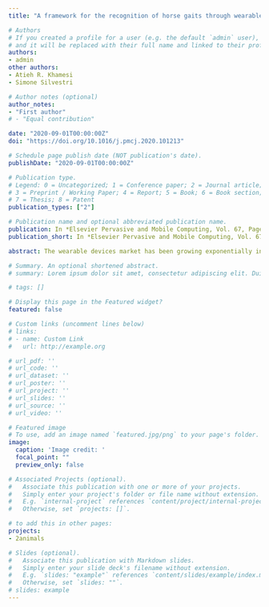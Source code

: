```yaml
---
title: "A framework for the recognition of horse gaits through wearable devices"

# Authors
# If you created a profile for a user (e.g. the default `admin` user), write the username (folder name) here 
# and it will be replaced with their full name and linked to their profile.
authors:
- admin
other authors:
- Atieh R. Khamesi
- Simone Silvestri

# Author notes (optional)
author_notes:
- "First author"
# - "Equal contribution"

date: "2020-09-01T00:00:00Z"
doi: "https://doi.org/10.1016/j.pmcj.2020.101213"

# Schedule page publish date (NOT publication's date).
publishDate: "2020-09-01T00:00:00Z"

# Publication type.
# Legend: 0 = Uncategorized; 1 = Conference paper; 2 = Journal article;
# 3 = Preprint / Working Paper; 4 = Report; 5 = Book; 6 = Book section;
# 7 = Thesis; 8 = Patent
publication_types: ["2"]

# Publication name and optional abbreviated publication name.
publication: In *Elsevier Pervasive and Mobile Computing, Vol. 67, Pages 101213, 2020*
publication_short: In *Elsevier Pervasive and Mobile Computing, Vol. 67, Pages 101213, 2020*

abstract: The wearable devices market has been growing exponentially in the last few years and it is expected to count up to 930 million devices by the end of 2021. A common application of wearable devices is Human Activity Recognition (HAR), i.e., the ability of using the sensing capabilities of these devices to monitor and infer human activities. However, Animal Activity Recognition (AAR) has received significantly less attention, and most works on AAR are generally based on invasive specialized devices carried by or implanted on animals. Conversely, in this work we exploit the potential of portable and unobtrusive devices, namely smartwatches, for AAR and specifically for horse gaits recognition. This application finds natural use in horse riding, to improve the structure and balance of the horse work and training. We develop a framework that can be used in a fog computing system composed by a smartphone and a smartwatch for the recognition of horse gaits. The framework performs classification by means of a machine learning approach trained on ad-hoc features based on accelerometer data. The framework allows an offline and an online modes of operation. In the offline mode, the smartwatch is used to collect the accelerometer data and transfer it to the smartphone at the end of the riding session. The feature extraction and classification can be processed directly on the smartphone or offloaded to the cloud. Conversely, in the online mode, the smartwatch is responsible to collect and process the data, thus being able to provide real-time feedback to the rider. This modality also allows to reduce computation, storage, and energy burden on the smartwatch through an adaptive setting of the sampling frequency. We implement our approach on a system composed by a Fitbit Ionic smartwatch and a Samsung Galaxy S10. We use two horses to evaluate the performance, versus recently proposed AAR approaches. Results show that our framework achieves significantly higher classification accuracy. Furthermore, the online scheme enables flexible real-time feedback, at the expense of a small loss in the classification accuracy.

# Summary. An optional shortened abstract.
# summary: Lorem ipsum dolor sit amet, consectetur adipiscing elit. Duis posuere tellus ac convallis placerat. Proin tincidunt magna sed ex sollicitudin condimentum.

# tags: []

# Display this page in the Featured widget?
featured: false

# Custom links (uncomment lines below)
# links:
# - name: Custom Link
#   url: http://example.org

# url_pdf: ''
# url_code: ''
# url_dataset: ''
# url_poster: ''
# url_project: ''
# url_slides: ''
# url_source: ''
# url_video: ''

# Featured image
# To use, add an image named `featured.jpg/png` to your page's folder. 
image:
  caption: 'Image credit: '
  focal_point: ""
  preview_only: false

# Associated Projects (optional).
#   Associate this publication with one or more of your projects.
#   Simply enter your project's folder or file name without extension.
#   E.g. `internal-project` references `content/project/internal-project/index.md`.
#   Otherwise, set `projects: []`.

# to add this in other pages:
projects:
- 2animals

# Slides (optional).
#   Associate this publication with Markdown slides.
#   Simply enter your slide deck's filename without extension.
#   E.g. `slides: "example"` references `content/slides/example/index.md`.
#   Otherwise, set `slides: ""`.
# slides: example
---
```


<!-- {{% callout note %}}
Click the *Cite* button above to demo the feature to enable visitors to import publication metadata into their reference management software.
{{% /callout %}}

{{% callout note %}}
Create your slides in Markdown - click the *Slides* button to check out the example.
{{% /callout %}}

Supplementary notes can be added here, including [code, math, and images](https://wowchemy.com/docs/writing-markdown-latex/). -->